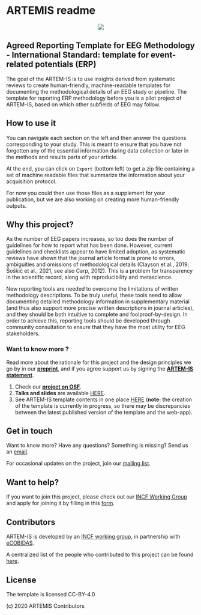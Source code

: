 # ARTEMIS readme

<!-- comment: landing page for ARTEMIS app -->

<center>

![](https://raw.githubusercontent.com/ohbm/eCOBIDAS/master/images/ARTEMIS_logo.jpg)

</center>

## Agreed Reporting Template for EEG Methodology - International Standard: template for event-related potentials (ERP)

The goal of the ARTEM-IS is to use insights derived from systematic reviews to create human-friendly, machine-readable templates for documenting the methodological details of an EEG study or pipeline. The template for reporting ERP methodology before you is a pilot project of ARTEM-IS, based on which other subfields of EEG may follow.

## How to use it

You can navigate each section on the left and then answer the questions corresponding to your study. This is meant to ensure that you have not forgotten any of the essential information during data collection or later in the methods and results parts of your article.

At the end, you can click on `Export` (bottom left) to get a zip file containing a set of machine readable files that summarize the information about your acquisition protocol.

For now you could then use those files as a supplement for your publication, but we are also working on creating more human-friendly outputs.

## Why this project?

As the number of EEG papers increases, so too does the number of guidelines for how to report what has been done.  However, current guidelines and checklists appear to  have limited adoption, as systematic reviews have shown  that the journal article format is prone to errors, ambiguities and omissions of methodological details (Clayson et al., 2019; Šoškić et al., 2021, see also Carp, 2012). This is a problem for transparency in the scientific record, along with reproducibility and metascience.

New reporting tools are needed to overcome the limitations of written methodology descriptions. To be truly useful, these tools need to allow documenting detailed methodology information in supplementary material (and thus also support more precise written descriptions in journal articles), and they should be both intuitive to complete and foolproof-by-design. In order to achieve this, reporting tools should be developed through community consultation to ensure that they have the most utility for EEG stakeholders.

### Want to know more ?

Read more about the rationale for this project and the design principles we go by in our **[preprint](https://osf.io/myn7t/)**, and if you agree support us by signing the **[ARTEM-IS statement](https://osf.io/mf97q/)**.

1. Check our **[project on OSF](https://osf.io/pvrn6/)**.
2. **Talks and slides** are available [HERE](https://osf.io/ncav8/).
3. See ARTEM-IS template contents in one place [HERE](https://osf.io/w4nt6/) (**note:** the creation of the template is currently in progress, so there may be discrepancies between the latest published version of the template and the web-app).

## Get in touch

Want to know more? Have any questions? Something is missing? Send us an [email](mailto:artemis.eeg.2020@gmail.com).

For occasional updates on the project, join our [mailing list](mailto:artemis_wg@incf.org).

## Want to help?

If you want to join this project, please check out our [INCF Working Group](https://www.incf.org/sig/incf-working-group-artem) and apply for joining it by filling in this [form](https://forms.gle/QHFakdGUQ69QrCYc9).

## Contributors

ARTEM-IS is developed by an [INCF working group](https://www.incf.org/sig/incf-working-group-artem), in partnership with [eCOBIDAS](https://www.incf.org/sig/incfohbm-working-group-checklists-transparent-methods-reporting-neuroscience-ecobidas).

A centralized list of the people who contributed to this project can be found [here](https://osf.io/ut9pc/).

## License

The template is licensed CC-BY-4.0

(c) 2020 ARTEMIS Contributors
